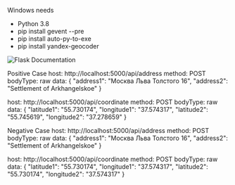 
Windows needs
- Python 3.8
- pip install gevent --pre
- pip install auto-py-to-exe
- pip install yandex-geocoder

![Flask Documentation](https://user-images.githubusercontent.com/22582712/125488610-4fa0390e-ba2a-4239-9100-55dedf07b300.jpg)

Positive Case
host: http://localhost:5000/api/address
method: POST
bodyType: raw
data: {
    "address1": "Москва Льва Толстого 16",
    "address2": "Settlement of Arkhangelskoe"
}

host: http://localhost:5000/api/coordinate
method: POST
bodyType: raw
data: {
    "latitude1": "55.730174",
    "longitude1": "37.574317",
    "latitude2": "55.745619",
    "longitude2": "37.278659"
}

Negative Case
host: http://localhost:5000/api/address
method: POST
bodyType: raw
data: {
    "address1": "Москва Льва Толстого 16",
    "address2": "Settlement of Arkhangelskoe"
}

host: http://localhost:5000/api/coordinate
method: POST
bodyType: raw
data: {
    "latitude1": "55.730174",
    "longitude1": "37.574317",
    "latitude2": "55.730174",
    "longitude2": "37.574317"
}
